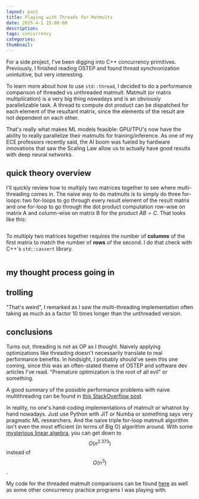 ```yaml
---
layout: post
title: Playing with Threads for Matmults
date: 2025-4-1 15:00:00
description:
tags: concurrency
categories: 
thumbnail: 
---
```

For a side project, I've been digging into C++ concurrency primitives. Previously, I finished reading OSTEP and found thread synchronization unintuitive, but very interesting.

To learn more about how to use `std::thread`, I decided to do a performance comparison of threaded vs unthreaded matmult. Matmult (or matrix multiplication) is a very big thing nowadays and is an obviously parallelizable task. A thread to compute dot product can be dispatched for each element of the resultant matrix, since the elements of the result are not dependent on each other.

That's really what makes ML models feasible: GPU/TPU's now have the ability to really parallelize their matmults for training/inference. As one of my ECE professors recently said, the AI boom was fueled by hardware innovations that saw the Scaling Law allow us to actually have good results with deep neural networks.

## quick theory overview

I'll quickly review how to multiply two matrices together to see where multi-threading comes in. The naive way to do matmults is to simply do three for-loops: two for-loops to go through every result element of the result matrix and one for-loop to go through the dot product computation row-wise on matrix A and column-wise on matrix B for the product $AB=C$. That looks like this:

```cpp

```

To multiply two matrices together requires the number of **columns** of the first matrix to match the number of **rows** of the second. I do that check with C++'s `std::cassert` library.

```cpp
```

## my thought process going in



## trolling
"That's weird", I remarked as I saw the multi-threading implementation often taking as much as a factor 10 times longer than the unthreaded version.


## conclusions
Turns out, threading is not as OP as I thought. Naively applying optimizations like threading doesn't necessarily translate to real performance benefits. In hindsight, I probably should've seen this one coming, since this was an often-stated theme of OSTEP and software dev articles I've read. "Premature optimization is the root of all evil" or something.

A good summary of the possible performance problems with naive multithreading can be found in [this StackOverflow post](https://stackoverflow.com/questions/50082047/multi-threaded-matrix-multiplication-performance-issue).

In reality, no one's hand-coding implementations of matmult or whatnot by hand nowadays. Just use Python with JIT or Numba or something says very pragmatic ML researchers. And the naive triple for-loop matmult algorithm isn't even the most efficient (in terms of Big O) algorithm around. With some [mysterious linear algebra](https://people.csail.mit.edu/virgi/matrixmult-f.pdf), you can get down to $$O(n^{2.373})$$ instead of $$O(n^3)$$.

My code for the threaded matmult comparisons can be found [here](https://github.com/utahorange/matmult-testing) as well as some other concurrency practice programs I was playing with.